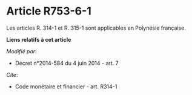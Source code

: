 # Article R753-6-1

Les articles R. 314-1 et R. 315-1 sont applicables en Polynésie française.

**Liens relatifs à cet article**

_Modifié par_:

  - Décret n°2014-584 du 4 juin 2014 - art. 7

_Cite_:

  - Code monétaire et financier - art. R314-1
